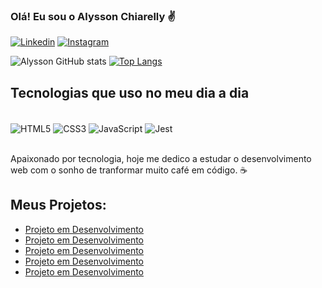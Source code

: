 
### Olá! Eu sou o Alysson Chiarelly ✌️

[![Linkedin](https://img.shields.io/badge/LinkedIn-0077B5?style=for-the-badge&logo=linkedin&logoColor=white)](https://www.linkedin.com/in/alysson-chiarelly-571024a8)
[![Instagram](https://img.shields.io/badge/Instagram-E4405F?style=for-the-badge&logo=instagram&logoColor=white)](https://www.instagram.com/alyssonchiarelly/)

![Alysson GitHub stats](https://github-readme-stats.vercel.app/api?username=Dev-AlyssonChiarelly&show_icons=true&theme=dracula)
[![Top Langs](https://github-readme-stats.vercel.app/api/top-langs/?username=Dev-AlyssonChiarelly)](https://github.com/anuraghazra/github-readme-stats)

## Tecnologias que uso no meu dia a dia

<div style="display: inline_block"><br/>
    <img align="center" alt="HTML5" src="https://img.shields.io/badge/HTML5-E34F26?style=for-the-badge&logo=html5&logoColor=white">
    <img align="center" alt="CSS3" src="https://img.shields.io/badge/CSS3-1572B6?style=for-the-badge&logo=css3&logoColor=white">
    <img align="center" alt="JavaScript" src="https://img.shields.io/badge/JavaScript-F7DF1E?style=for-the-badge&logo=javascript&logoColor=black">
    <img align="center" alt="Jest" src="https://img.shields.io/badge/Jest-323330?style=for-the-badge&logo=Jest&logoColor=white">

</div><br>

Apaixonado por tecnologia, hoje me dedico a estudar o desenvolvimento web com o sonho de tranformar muito café em código. ☕

## Meus Projetos:

- [Projeto em Desenvolvimento]()<br/>
- [Projeto em Desenvolvimento]()<br/>
- [Projeto em Desenvolvimento]()<br/>
- [Projeto em Desenvolvimento]()<br/>
- [Projeto em Desenvolvimento]()<br/>
